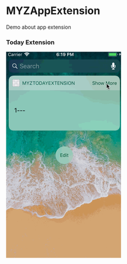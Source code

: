 # MYZAppExtension
Demo about app extension

### Today Extension

![](https://github.com/MA806P/MYZAppExtension/blob/master/screenshot/today_extension.gif)


